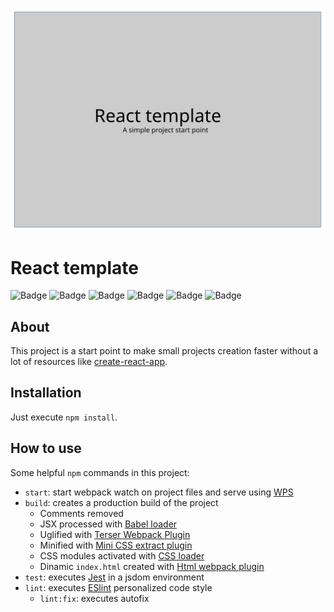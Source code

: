 ![Badge](./src/assets/banner.svg)

# React template
![Badge](https://img.shields.io/static/v1?label=NodeJS&message=v20.14.0&color=blue&logo=node.js)
![Badge](https://img.shields.io/static/v1?label=NPM&message=v10.7.0&color=blue&logo=npm)
![Badge](https://img.shields.io/static/v1?label=React&message=v18.3.1&color=blue&logo=React)
![Badge](https://img.shields.io/static/v1?label=Jest&message=v29.7.0&color=blue&logo=Jest)
![Badge](https://img.shields.io/github/license/ramon-ferreira/react-boilerplate)
![Badge](https://img.shields.io/static/v1?label=Pull%20requests&message=Welcome&color=green&logo=Git)

## About
This project is a start point to make small projects creation faster without a lot of resources like [create-react-app](https://github.com/facebook/create-react-app).

## Installation
Just execute `npm install`.


## How to use
Some helpful `npm` commands in this project:
* `start`: start webpack watch on project files and serve using [WPS](https://github.com/shellscape/webpack-plugin-serve)
* `build`: creates a production build of the project 
  * Comments removed
  * JSX processed with [Babel loader](https://github.com/babel/babel-loader)
  * Uglified with [Terser Webpack Plugin](https://github.com/webpack-contrib/terser-webpack-plugin)
  * Minified with [Mini CSS extract plugin](https://github.com/webpack-contrib/mini-css-extract-plugin)
  * CSS modules activated with [CSS loader](https://github.com/webpack-contrib/css-loader)
  * Dinamic `index.html` created with [Html webpack plugin](https://github.com/jantimon/html-webpack-plugin)
* `test`: executes [Jest](https://jestjs.io/) in a jsdom environment
* `lint`: executes [ESlint](https://eslint.org/) personalized code style
  * `lint:fix`: executes autofix
